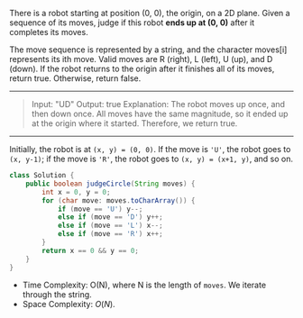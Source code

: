 There is a robot starting at position (0, 0), the origin, on a 2D plane. Given a sequence of its moves, judge if this robot **ends up at (0, 0)** after it completes its moves.

The move sequence is represented by a string, and the character moves[i] represents its ith move. Valid moves are R (right), L (left), U (up), and D (down). If the robot returns to the origin after it finishes all of its moves, return true. Otherwise, return false.

---

> Input: "UD"
> Output: true 
> Explanation: The robot moves up once, and then down once. All moves have the same magnitude, so it ended up at the origin where it started. Therefore, we return true.

----

Initially, the robot is at `(x, y) = (0, 0)`. If the move is `'U'`, the robot goes to `(x, y-1)`; if the move is `'R'`, the robot goes to `(x, y) = (x+1, y)`, and so on.

```JAVA
class Solution {
    public boolean judgeCircle(String moves) {
        int x = 0, y = 0;
        for (char move: moves.toCharArray()) {
            if (move == 'U') y--;
            else if (move == 'D') y++;
            else if (move == 'L') x--;
            else if (move == 'R') x++;
        }
        return x == 0 && y == 0;
    }
}
```

- Time Complexity: O(N), where N is the length of `moves`. We iterate through the string.
- Space Complexity: *O*(*N*).
